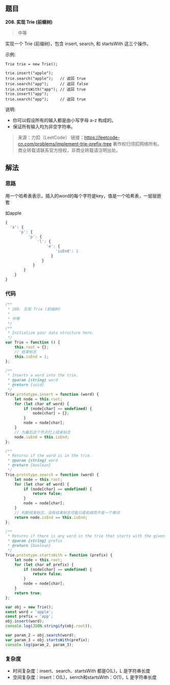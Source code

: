 ## 题目
**208. 实现 Trie (前缀树)**
>中等

实现一个 Trie (前缀树)，包含 insert, search, 和 startsWith 这三个操作。

示例:
```
Trie trie = new Trie();

trie.insert("apple");
trie.search("apple");   // 返回 true
trie.search("app");     // 返回 false
trie.startsWith("app"); // 返回 true
trie.insert("app");   
trie.search("app");     // 返回 true
```

说明:
* 你可以假设所有的输入都是由小写字母 a-z 构成的。
* 保证所有输入均为非空字符串。

>来源：力扣（LeetCode）
链接：https://leetcode-cn.com/problems/implement-trie-prefix-tree
著作权归领扣网络所有。商业转载请联系官方授权，非商业转载请注明出处。

## 解法
### 思路
用一个哈希表表示，插入的word的每个字符是key，值是一个哈希表，一层层嵌套

如apple
```js
{
  'a': {
      'p': {
          'p': {
              'l': {
                  'e': {
                      'isEnd': 1
                    }
                }
            }
        }
    }
}
```

### 代码
```js
/**
 * 208. 实现 Trie (前缀树)
 * 
 * 中等
 */
/**
 * Initialize your data structure here.
 */
var Trie = function () {
    this.root = {};
    // 结束标志
    this.isEnd = 1;
};

/**
 * Inserts a word into the trie. 
 * @param {string} word
 * @return {void}
 */
Trie.prototype.insert = function (word) {
    let node = this.root;
    for (let char of word) {
        if (node[char] == undefined) {
            node[char] = {};
        }
        node = node[char];
    }
    // 为最后这个节点打上结束标志
    node.isEnd = this.isEnd;
};

/**
 * Returns if the word is in the trie. 
 * @param {string} word
 * @return {boolean}
 */
Trie.prototype.search = function (word) {
    let node = this.root;
    for (let char of word) {
        if (node[char] == undefined) {
            return false;
        }
        node = node[char];
    }
    // 判断结束标志，没有结束标志可能只是前缀而不是一个单词
    return node.isEnd == this.isEnd;
};

/**
 * Returns if there is any word in the trie that starts with the given prefix. 
 * @param {string} prefix
 * @return {boolean}
 */
Trie.prototype.startsWith = function (prefix) {
    let node = this.root;
    for (let char of prefix) {
        if (node[char] == undefined) {
            return false;
        }
        node = node[char];
    }
    return true;
};

var obj = new Trie();
const word = 'apple';
const prefix = 'app';
obj.insert(word);
console.log(JSON.stringify(obj.root));

var param_2 = obj.search(word);
var param_3 = obj.startsWith(prefix);
console.log(param_2, param_3);
```

### 复杂度
* 时间复杂度：insert、search、startsWith 都是O(L)，L 是字符串长度
* 空间复杂度：insert：O(L)，serrch和startsWith：O(1)，L 是字符串长度
